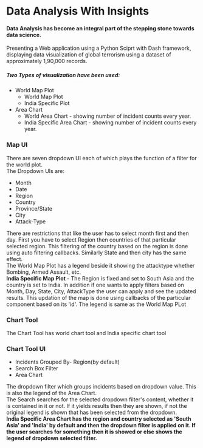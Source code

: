 <html>
  <head>
  </head>
  <body>
    <h1>Data Analysis With Insights</h1>
    <h4>
      Data Analysis has become an integral part of the stepping stone towards data science.
    </h4>
    <div>
     Presenting a Web application using a Python Sciprt with Dash framework, displaying data visualization of global terrorism using a dataset of approximately 1,90,000 records. 
    </div>
    <h5>Two Types of visualization have been used:</h5>
    <ul>
      <li>
        World Map Plot
        <ul>
          <li>World Map Plot</li>
          <li>India Specific Plot</li>
        </ul>
      </li>
      <li>
        Area Chart
        <ul>
          <li>World Area Chart - showing number of incident counts every year.</li>
          <li>India Specific Area Chart - showing number of incident counts every year.</li>
        </ul>
      </li>
    </ul>
    <h3>Map UI</h3>
    <div>
      There are seven dropdown UI each of which plays the function of a filter for the world plot.
    </div>
    <div>The Dropdown UIs are:
      <ul>
        <li>Month</li>
        <li>Date</li>
        <li>Region</li>
        <li>Country</li>
        <li>Province/State</li>
        <li>City</li>
        <li>Attack-Type</li>
      </ul>
      There are restrictions that like the user has to select month first and then day. First you have to select Region then countries of that particular selected region. This filtering of the country based on the region is done using auto filtering callbacks. Similarly State and then city has the same effect.
    </div>
    <div>
      The World Map Plot has a legend beside it showing the attacktype whether Bombing, Armed Assault, etc.
    </div>
    <div><b>India Specific Map Plot -</b> The Region is fixed and set to South Asia and the country is set to India. In addition if one wants to apply filters based on Month, Day, State, City, AttackType the user can apply and see the updated results. This updation of the map is done using callbacks of the particular component based on its 'id'. The legend is same as the World Map PLot </div>
    <div>
      <h3>Chart Tool</h3>
      <div>The Chart Tool has world chart tool and India specific chart tool</div>
      <h3>Chart Tool UI</h3>
      <div>
        <ul>
          <li>Incidents Grouped By- Region(by default)</li>
          <li>Search Box Filter</li>
          <li>Area Chart</li>
        </ul>
      </div>
      <div>
        The dropdown filter which groups incidents based on dropdown value. This is also the legend of the Area Chart.
      </div>
      <div>
        The Search searches for the selected dropdown filter's content, whether it is contained in it or not. If it yields results then they are shown, if not the original legend is shown that has been selected from the dropdown.
      </div>
      <div>
        <b>India Specific Area Chart has the region and country selected as 'South Asia' and 'India' by default and then the dropdown filter is applied on it. If the user searches for something then it is showed or else shows the legend of dropdown selected filter.
      </div>
    </div>
    
  </body>
</html>


